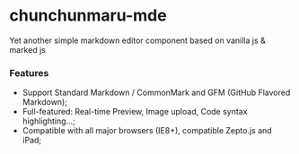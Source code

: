 # chunchunmaru-mde
Yet another simple markdown editor component based on vanilla js & marked js

### Features
- Support Standard Markdown / CommonMark and GFM (GitHub Flavored Markdown);
- Full-featured: Real-time Preview, Image upload, Code syntax highlighting...;
- Compatible with all major browsers (IE8+), compatible Zepto.js and iPad;

